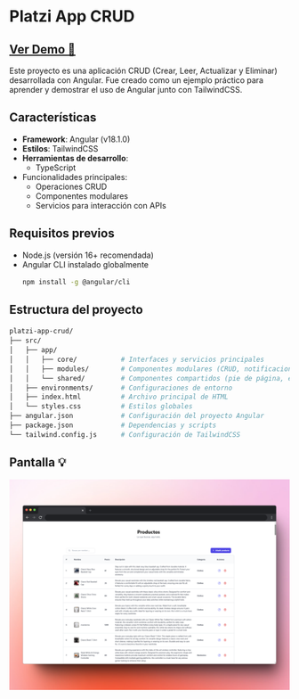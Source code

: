 # Platzi App CRUD
## [Ver Demo 👀](https://portafolio-anthony-avellaneda.netlify.app/)
Este proyecto es una aplicación CRUD (Crear, Leer, Actualizar y Eliminar) desarrollada con Angular. Fue creado como un ejemplo práctico para aprender y demostrar el uso de Angular junto con TailwindCSS.

## Características

- **Framework**: Angular (v18.1.0)
- **Estilos**: TailwindCSS
- **Herramientas de desarrollo**:
  - TypeScript
- Funcionalidades principales:
  - Operaciones CRUD
  - Componentes modulares
  - Servicios para interacción con APIs

## Requisitos previos

- Node.js (versión 16+ recomendada)
- Angular CLI instalado globalmente
  ```bash
  npm install -g @angular/cli
  ```

## Estructura del proyecto
```bash
platzi-app-crud/
├── src/
│   ├── app/
│   │   ├── core/           # Interfaces y servicios principales
│   │   ├── modules/        # Componentes modulares (CRUD, notificaciones, búsqueda, etc.)
│   │   └── shared/         # Componentes compartidos (pie de página, encabezados, etc.)
│   ├── environments/       # Configuraciones de entorno
│   ├── index.html          # Archivo principal de HTML
│   └── styles.css          # Estilos globales
├── angular.json            # Configuración del proyecto Angular
├── package.json            # Dependencias y scripts
└── tailwind.config.js      # Configuración de TailwindCSS
```

## Pantalla 💡
![preview img](./public/assets/mockup.png)